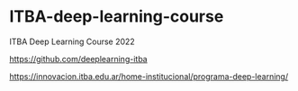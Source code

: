 # ITBA-deep-learning-course
ITBA Deep Learning Course 2022

https://github.com/deeplearning-itba

https://innovacion.itba.edu.ar/home-institucional/programa-deep-learning/

